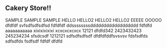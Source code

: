 ## Cakery Store!!

SAMPLE
SAMPLE
SAMPLE
HELLO
HELLO2
HELLO2
HELLO2
EEEEE
OOOOO
dfdfdf
svfsdfsdfsdfsd
fdfdfdf
ddssssssssdddddddddddddddddd
fdfdfd
aaaaaaaaaaa
xixixixixixi
xcxcxcxcxcx
12121
dfdfd342
2423432423
245234234
sfsdcsdf
1212121
sdfsdfsdfsdf
dfdfdfddfsvsvsv
fdsfsdfds
sdfsdfds
fsdfsdf
fdfdf
dfdfd
